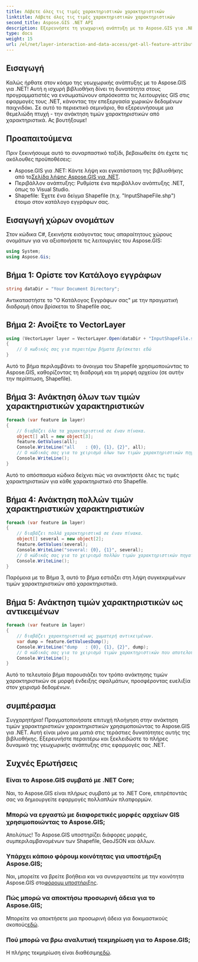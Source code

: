 ```yaml
---
title: Λάβετε όλες τις τιμές χαρακτηριστικών χαρακτηριστικών
linktitle: Λάβετε όλες τις τιμές χαρακτηριστικών χαρακτηριστικών
second_title: Aspose.GIS .NET API
description: Εξερευνήστε τη γεωχωρική ανάπτυξη με το Aspose.GIS για .NET! Ανακτήστε απρόσκοπτα τις τιμές των χαρακτηριστικών χαρακτηριστικών. Κάντε λήψη τώρα για μια περιπέτεια χωρικής κωδικοποίησης.
type: docs
weight: 15
url: /el/net/layer-interaction-and-data-access/get-all-feature-attribute-values/
---
```

## Εισαγωγή
Καλώς ήρθατε στον κόσμο της γεωχωρικής ανάπτυξης με το Aspose.GIS για .NET! Αυτή η ισχυρή βιβλιοθήκη δίνει τη δυνατότητα στους προγραμματιστές να ενσωματώνουν απρόσκοπτα τις λειτουργίες GIS στις εφαρμογές τους .NET, κάνοντας την επεξεργασία χωρικών δεδομένων παιχνιδάκι. Σε αυτό το περιεκτικό σεμινάριο, θα εξερευνήσουμε μια θεμελιώδη πτυχή - την ανάκτηση τιμών χαρακτηριστικών από χαρακτηριστικά. Ας βουτήξουμε!
## Προαπαιτούμενα
Πριν ξεκινήσουμε αυτό το συναρπαστικό ταξίδι, βεβαιωθείτε ότι έχετε τις ακόλουθες προϋποθέσεις:
-  Aspose.GIS για .NET: Κάντε λήψη και εγκατάσταση της βιβλιοθήκης από το[Σελίδα λήψης Aspose.GIS για .NET](https://releases.aspose.com/gis/net/).
- Περιβάλλον ανάπτυξης: Ρυθμίστε ένα περιβάλλον ανάπτυξης .NET, όπως το Visual Studio.
- Shapefile: Έχετε ένα δείγμα Shapefile (π.χ. "InputShapeFile.shp") έτοιμο στον κατάλογο εγγράφων σας.
## Εισαγωγή χώρων ονομάτων
Στον κώδικα C#, ξεκινήστε εισάγοντας τους απαραίτητους χώρους ονομάτων για να αξιοποιήσετε τις λειτουργίες του Aspose.GIS:
```csharp
using System;
using Aspose.Gis;
```
## Βήμα 1: Ορίστε τον Κατάλογο εγγράφων
```csharp
string dataDir = "Your Document Directory";
```
Αντικαταστήστε το "Ο Κατάλογος Εγγράφων σας" με την πραγματική διαδρομή όπου βρίσκεται το Shapefile σας.
## Βήμα 2: Ανοίξτε το VectorLayer
```csharp
using (VectorLayer layer = VectorLayer.Open(dataDir + "InputShapeFile.shp", Drivers.Shapefile))
{
    // Ο κωδικός σας για περαιτέρω βήματα βρίσκεται εδώ
}
```
Αυτό το βήμα περιλαμβάνει το άνοιγμα του Shapefile χρησιμοποιώντας το Aspose.GIS, καθορίζοντας τη διαδρομή και τη μορφή αρχείου (σε αυτήν την περίπτωση, Shapefile).
## Βήμα 3: Ανάκτηση όλων των τιμών χαρακτηριστικών χαρακτηριστικών
```csharp
foreach (var feature in layer)
{
    // διαβάζει όλα τα χαρακτηριστικά σε έναν πίνακα.
    object[] all = new object[3];
    feature.GetValues(all);
    Console.WriteLine("all    : {0}, {1}, {2}", all);
    // Ο κώδικάς σας για το χειρισμό όλων των τιμών χαρακτηριστικών πηγαίνει εδώ
    Console.WriteLine();
}
```
Αυτό το απόσπασμα κώδικα δείχνει πώς να ανακτήσετε όλες τις τιμές χαρακτηριστικών για κάθε χαρακτηριστικό στο Shapefile.
## Βήμα 4: Ανάκτηση πολλών τιμών χαρακτηριστικών χαρακτηριστικών
```csharp
foreach (var feature in layer)
{
    // διαβάζει πολλά χαρακτηριστικά σε έναν πίνακα.
    object[] several = new object[2];
    feature.GetValues(several);
    Console.WriteLine("several: {0}, {1}", several);
    // Ο κώδικάς σας για το χειρισμό πολλών τιμών χαρακτηριστικών πηγαίνει εδώ
    Console.WriteLine();
}
```
Παρόμοια με το Βήμα 3, αυτό το βήμα εστιάζει στη λήψη συγκεκριμένων τιμών χαρακτηριστικών από χαρακτηριστικά.
## Βήμα 5: Ανάκτηση τιμών χαρακτηριστικών ως αντικειμένων
```csharp
foreach (var feature in layer)
{
    // διαβάζει χαρακτηριστικά ως χωματερή αντικειμένων.
    var dump = feature.GetValuesDump();
    Console.WriteLine("dump   : {0}, {1}, {2}", dump);
    // Ο κώδικάς σας για το χειρισμό τιμών χαρακτηριστικών που αποτελούν αντικείμενο ντάμπινγκ πηγαίνει εδώ
    Console.WriteLine();
}
```
Αυτό το τελευταίο βήμα παρουσιάζει τον τρόπο ανάκτησης τιμών χαρακτηριστικών σε μορφή ένδειξης σφαλμάτων, προσφέροντας ευελιξία στον χειρισμό δεδομένων.
## συμπέρασμα
Συγχαρητήρια! Πραγματοποιήσατε επιτυχή πλοήγηση στην ανάκτηση τιμών χαρακτηριστικών χαρακτηριστικών χρησιμοποιώντας το Aspose.GIS για .NET. Αυτή είναι μόνο μια ματιά στις τεράστιες δυνατότητες αυτής της βιβλιοθήκης. Εξερευνήστε περαιτέρω και ξεκλειδώστε το πλήρες δυναμικό της γεωχωρικής ανάπτυξης στις εφαρμογές σας .NET.
## Συχνές Ερωτήσεις
### Είναι το Aspose.GIS συμβατό με .NET Core;
Ναι, το Aspose.GIS είναι πλήρως συμβατό με το .NET Core, επιτρέποντάς σας να δημιουργείτε εφαρμογές πολλαπλών πλατφορμών.
### Μπορώ να εργαστώ με διαφορετικές μορφές αρχείων GIS χρησιμοποιώντας το Aspose.GIS;
Απολύτως! Το Aspose.GIS υποστηρίζει διάφορες μορφές, συμπεριλαμβανομένων των Shapefile, GeoJSON και άλλων.
### Υπάρχει κάποιο φόρουμ κοινότητας για υποστήριξη Aspose.GIS;
 Ναι, μπορείτε να βρείτε βοήθεια και να συνεργαστείτε με την κοινότητα Aspose.GIS στο[φόρουμ υποστήριξης](https://forum.aspose.com/c/gis/33).
### Πώς μπορώ να αποκτήσω προσωρινή άδεια για το Aspose.GIS;
 Μπορείτε να αποκτήσετε μια προσωρινή άδεια για δοκιμαστικούς σκοπούς[εδώ](https://purchase.aspose.com/temporary-license/).
### Πού μπορώ να βρω αναλυτική τεκμηρίωση για το Aspose.GIS;
 Η πλήρης τεκμηρίωση είναι διαθέσιμη[εδώ](https://reference.aspose.com/gis/net/).